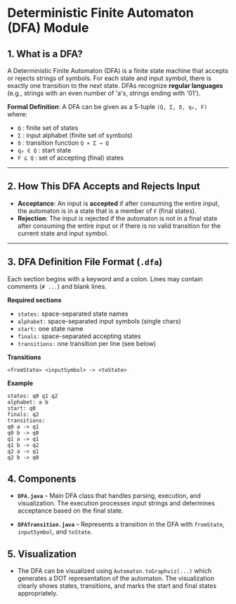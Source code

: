 # Deterministic Finite Automaton (DFA) Module

## 1. What is a DFA?

A Deterministic Finite Automaton (DFA) is a finite state machine that accepts or rejects strings of symbols. For each state and input symbol, there is exactly one transition to the next state. DFAs recognize **regular languages** (e.g., strings with an even number of 'a's, strings ending with '01').

**Formal Definition**: A DFA can be given as a 5-tuple `(Q, Σ, δ, q₀, F)` where:
- `Q` : finite set of states
- `Σ` : input alphabet (finite set of symbols)
- `δ` : transition function `Q × Σ → Q`
- `q₀ ∈ Q` : start state
- `F ⊆ Q` : set of accepting (final) states

---

## 2. How This DFA Accepts and Rejects Input

- **Acceptance**: An input is **accepted** if after consuming the entire input, the automaton is in a state that is a member of `F` (final states).
- **Rejection**: The input is rejected if the automaton is not in a final state after consuming the entire input or if there is no valid transition for the current state and input symbol.

---

## 3. DFA Definition File Format (`.dfa`)

Each section begins with a keyword and a colon. Lines may contain comments (`# ...`) and blank lines.

**Required sections**
- `states:` space-separated state names
- `alphabet:` space-separated input symbols (single chars)
- `start:` one state name
- `finals:` space-separated accepting states
- `transitions:` one transition per line (see below)

**Transitions**
```
<fromState> <inputSymbol> -> <toState>
```

**Example**
```text
states: q0 q1 q2
alphabet: a b
start: q0
finals: q2
transitions:
q0 a -> q1
q0 b -> q0
q1 a -> q1
q1 b -> q2
q2 a -> q1
q2 b -> q0
```

## 4. Components
- **`DFA.java`** – Main DFA class that handles parsing, execution, and visualization. The execution processes input strings and determines acceptance based on the final state.

- **`DFATransition.java`** – Represents a transition in the DFA with `fromState`, `inputSymbol`, and `toState`.

## 5. Visualization
- The DFA can be visualized using `Automaton.toGraphviz(...)` which generates a DOT representation of the automaton. The visualization clearly shows states, transitions, and marks the start and final states appropriately.
